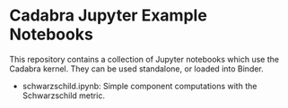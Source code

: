 Cadabra Jupyter Example Notebooks
=================================

This repository contains a collection of Jupyter notebooks which use
the Cadabra kernel. They can be used standalone, or loaded into
Binder.

* schwarzschild.ipynb: Simple component computations with the
  Schwarzschild metric.
  
